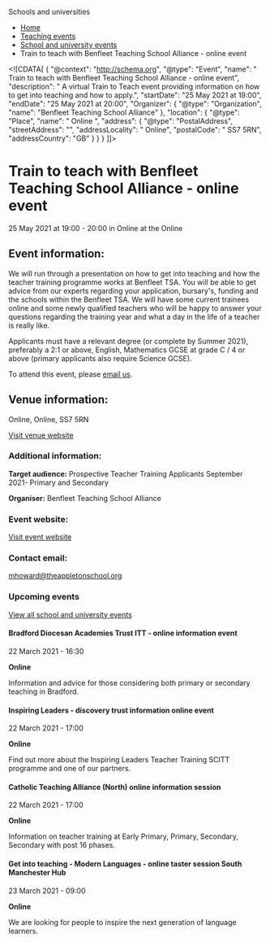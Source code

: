 Schools and universities

*   [Home](/)
*   [Teaching events](/teaching-events)
*   [School and university events](/teaching-events/training-provider-events)
*   Train to teach with Benfleet Teaching School Alliance - online event

<!\[CDATA\[ { "@context": "http://schema.org", "@type": "Event", "name": " Train to teach with Benfleet Teaching School Alliance - online event", "description": " A virtual Train to Teach event providing information on how to get into teaching and how to apply.", "startDate": "25 May 2021 at 19:00", "endDate": "25 May 2021 at 20:00", "Organizer": { "@type": "Organization", "name": "Benfleet Teaching School Alliance" }, "location": { "@type": "Place", "name": " Online ", "address": { "@type": "PostalAddress", "streetAddress": "", "addressLocality": " Online", "postalCode": " SS7 5RN", "addressCountry": "GB" } } } \]\]>

Train to teach with Benfleet Teaching School Alliance - online event
====================================================================

25 May 2021 at 19:00 - 20:00 in Online at the Online

Event information:
------------------

We will run through a presentation on how to get into teaching and how the teacher training programme works at Benfleet TSA. You will be able to get advice from our experts regarding your application, bursary's, funding and the schools within the Benfleet TSA. We will have some current trainees online and some newly qualified teachers who will be happy to answer your questions regarding the training year and what a day in the life of a teacher is really like.

Applicants must have a relevant degree (or complete by Summer 2021), preferably a 2:1 or above, English, Mathematics GCSE at grade C / 4 or above (primary applicants also require Science GCSE).

To attend this event, please [email us](mailto:mhoward@theappletonschool.org).

Venue information:
------------------

Online, Online, SS7 5RN

[Visit venue website](http://www.benfleet-teaching-school.co.uk/ "Online")

### Additional information:

**Target audience:** Prospective Teacher Training Applicants September 2021- Primary and Secondary

**Organiser:** Benfleet Teaching School Alliance

### Event website:

[Visit event website](http://www.benfleet-teaching-school.co.uk/)

### Contact email:

[mhoward@theappletonschool.org](mailto:mhoward@theappletonschool.org)

### Upcoming events

[View all school and university events](/teaching-events/training-provider-events)

[](/teaching-events/training-provider-events/210322-bradford-diocesan-academies-trust-itt-online-information-event)

#### Bradford Diocesan Academies Trust ITT - online information event

22 March 2021 - 16:30

**Online**

Information and advice for those considering both primary or secondary teaching in Bradford.

[](/teaching-events/training-provider-events/210322-inspiring-leaders-discovery-trust-information-online-event)

#### Inspiring Leaders - discovery trust information online event

22 March 2021 - 17:00

**Online**

Find out more about the Inspiring Leaders Teacher Training SCITT programme and one of our partners.

[](/teaching-events/training-provider-events/210322-catholic-teaching-alliance-north-online-information-session)

#### Catholic Teaching Alliance (North) online information session

22 March 2021 - 17:00

**Online**

Information on teacher training at Early Primary, Primary, Secondary, Secondary with post 16 phases.

[](/teaching-events/training-provider-events/210323-get-into-teaching-modern-languages-online-taster-session-south-manchester-hub)

#### Get into teaching - Modern Languages - online taster session South Manchester Hub

23 March 2021 - 09:00

**Online**

We are looking for people to inspire the next generation of language learners.